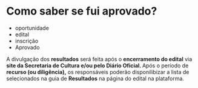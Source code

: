 # Como saber se fui aprovado?

- oportunidade
- edital
- inscrição
- Aprovado


A divulgação dos <b>resultados</b> será feita após o <b>encerramento do edital</b> via <b>site da Secretaria de Cultura e/ou pelo Diário Oficial. </b>
Após o período de <b>recurso (ou diligência),</b> os responsáveis poderão disponilibizar a lista de selecionados na guia de <b>Resultados</b> na página do edital na plataforma. 

